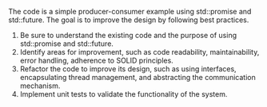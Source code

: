 
The code is a simple producer-consumer example using std::promise and std::future. The goal is to improve the design by following best practices.

1)  Be sure to understand the existing code and the purpose of using std::promise and std::future.
2)  Identify areas for improvement, such as code readability, maintainability, error handling, adherence to SOLID principles.
3)  Refactor the code to improve its design, such as using interfaces, encapsulating thread management, and abstracting the communication mechanism.
4)  Implement unit tests to validate the functionality of the system.



